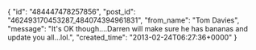  {
   "id": "484447478257856",
   "post_id": "462493170453287_484074394961831",
   "from_name": "Tom Davies",
   "message": "It's OK though....Darren will make sure he has bananas and update you all...lol.",
   "created_time": "2013-02-24T06:27:36+0000"
 }
